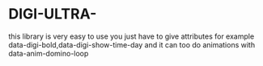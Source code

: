# DIGI-ULTRA-
this library is very easy to use you just have to give attributes for example data-digi-bold,data-digi-show-time-day and it can too do animations with data-anim-domino-loop
